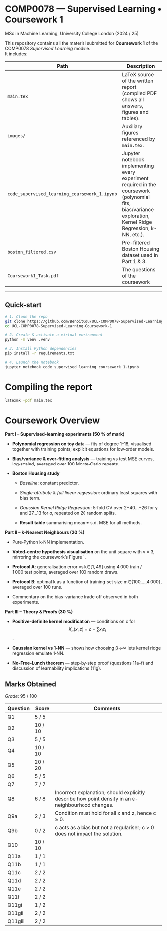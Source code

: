 # COMP0078 — Supervised Learning • Coursework 1  
MSc in Machine Learning, University College London (2024 / 25)

This repository contains all the material submitted for **Coursework 1** of the COMP0078 *Supervised Learning* module.  
It includes:

| Path | Description |
|------|-------------|
| `main.tex`          | LaTeX source of the written report (compiled PDF shows all answers, figures and tables). |
| `images/`           | Auxiliary figures referenced by `main.tex`. |
| `code_supervised_learning_coursework_1.ipynb` | Jupyter notebook implementing every experiment required in the coursework (polynomial fits, bias/variance exploration, Kernel Ridge Regression, k-NN, etc.). |
| `boston_filtered.csv` | Pre-filtered Boston Housing dataset used in Part 1 & 3. |
| `Coursework1_Task.pdf` | The questions of the coursework  |


---

## Quick-start

```bash
# 1. Clone the repo
git clone https://github.com/BenoitCou/UCL-COMP0078-Supervised-Learning-Coursework-1
cd UCL-COMP0078-Supervised-Learning-Coursework-1

# 2. Create & activate a virtual environment
python -m venv .venv

# 3. Install Python dependencies
pip install -r requirements.txt

# 4. Launch the notebook
jupyter notebook code_supervised_learning_coursework_1.ipynb
```

# Compiling the report

```bash
latexmk -pdf main.tex            
```
# Coursework Overview

**Part I – Supervised‑learning experiments (50 % of mark)**

- **Polynomial regression on toy data** — fits of degree 1–18, visualised together with training points; explicit equations for low‑order models.

- **Bias/variance & over‑fitting analysis** — training vs test MSE curves, log‑scaled, averaged over 100 Monte‑Carlo repeats.

- **Boston Housing study**

  - *Baseline*: constant predictor.

  - *Single‑attribute & full linear regression*: ordinary least squares with bias term.

  - *Gaussian Kernel Ridge Regression*: 5‑fold CV over 2−40…−26 for γ and 27…13 for σ, repeated on 20 random splits.

  - **Result table** summarising mean ± s.d. MSE for all methods.

**Part II – k‑Nearest Neighbours (20 %)**

- Pure‑Python k‑NN implementation.

- **Voted‑centre hypothesis visualisation** on the unit square with v = 3, mirroring the coursework’s Figure 1.

- **Protocol A**: generalisation error vs k∈[1, 49] using 4 000 train / 1 000 test points, averaged over 100 random draws.

- **Protocol B**: optimal k as a function of training‑set size m∈{100,…,4 000}, averaged over 100 runs.

- Commentary on the bias–variance trade‑off observed in both experiments.

**Part III – Theory & Proofs (30 %)**

- **Positive‑definite kernel modification** — conditions on c for $$K_c(x,z) = c + \sum x_i z_i$$  .

- **Gaussian kernel vs 1‑NN** — shows how choosing β→∞ lets kernel ridge regression emulate 1‑NN.

- **No‑Free‑Lunch theorem** — step‑by‑step proof (questions 11a–f) and discussion of learnability implications (11g).


## Marks Obtained

*Grade*: 95 / 100

| Question | Score   | Comments                                                                                            |
| -------- | ------- | --------------------------------------------------------------------------------------------------- |
| Q1       | 5 / 5   |                                                                                                     |
| Q2       | 10 / 10 |                                                                                                     |
| Q3       | 5 / 5   |                                                                                                     |
| Q4       | 10 / 10 |                                                                                                     |
| Q5       | 20 / 20 |                                                                                                     |
| Q6       | 5 / 5   |                                                                                                     |
| Q7       | 7 / 7   |                                                                                                     |
| Q8       | 6 / 8   | Incorrect explanation; should explicitly describe how point density in an ε-neighbourhood changes.  |
| Q9a      | 2 / 3   | Condition must hold for all x and z, hence c ≥ 0.                                                   |
| Q9b      | 0 / 2   | c acts as a bias but not a regulariser; c > 0 does not impact the solution.                         |
| Q10      | 10 / 10 |                                                                                                     |
| Q11a     | 1 / 1   |                                                                                                     |
| Q11b     | 1 / 1   |                                                                                                     |
| Q11c     | 2 / 2   |                                                                                                     |
| Q11d     | 2 / 2   |                                                                                                     |
| Q11e     | 2 / 2   |                                                                                                     |
| Q11f     | 2 / 2   |                                                                                                     |
| Q11gi    | 1 / 2   |                                                                                                     |
| Q11gii   | 2 / 2   |                                                                                                     |
| Q11giii  | 2 / 2   |                                                                                                     |


